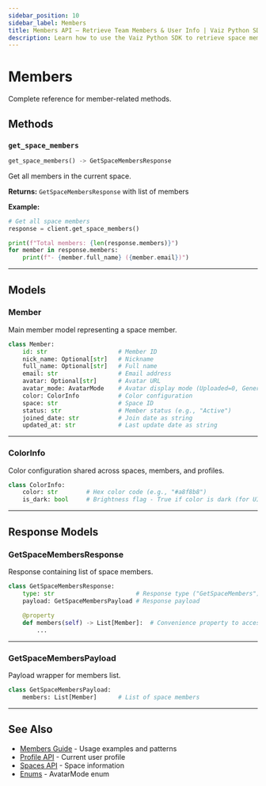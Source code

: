 ```yaml
---
sidebar_position: 10
sidebar_label: Members
title: Members API — Retrieve Team Members & User Info | Vaiz Python SDK
description: Learn how to use the Vaiz Python SDK to retrieve space members, user information, and team details. Complete API reference with examples.
---
```


# Members

Complete reference for member-related methods.

## Methods

### `get_space_members`

```python
get_space_members() -> GetSpaceMembersResponse
```

Get all members in the current space.

**Returns:** `GetSpaceMembersResponse` with list of members

**Example:**
```python
# Get all space members
response = client.get_space_members()

print(f"Total members: {len(response.members)}")
for member in response.members:
    print(f"- {member.full_name} ({member.email})")
```

---

## Models

### Member

Main member model representing a space member.

```python
class Member:
    id: str                    # Member ID
    nick_name: Optional[str]   # Nickname
    full_name: Optional[str]   # Full name
    email: str                 # Email address
    avatar: Optional[str]      # Avatar URL
    avatar_mode: AvatarMode    # Avatar display mode (Uploaded=0, Generated=2)
    color: ColorInfo           # Color configuration
    space: str                 # Space ID
    status: str                # Member status (e.g., "Active")
    joined_date: str           # Join date as string
    updated_at: str            # Last update date as string
```

---

### ColorInfo

Color configuration shared across spaces, members, and profiles.

```python
class ColorInfo:
    color: str        # Hex color code (e.g., "#a8f8b8")
    is_dark: bool     # Brightness flag - True if color is dark (for UI text contrast)
```

---

## Response Models

### GetSpaceMembersResponse

Response containing list of space members.

```python
class GetSpaceMembersResponse:
    type: str                       # Response type ("GetSpaceMembers")
    payload: GetSpaceMembersPayload # Response payload
    
    @property
    def members(self) -> List[Member]:  # Convenience property to access members
        ...
```

---

### GetSpaceMembersPayload

Payload wrapper for members list.

```python
class GetSpaceMembersPayload:
    members: List[Member]      # List of space members
```

---

## See Also

- [Members Guide](../guides/members) - Usage examples and patterns
- [Profile API](./profile) - Current user profile
- [Spaces API](./spaces) - Space information
- [Enums](./enums) - AvatarMode enum

